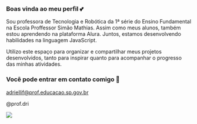 ### Boas vinda ao meu perfil 💕

Sou professora de Tecnologia e Robótica da 1ª série do Ensino Fundamental na Escola Proffessor Simão Mathias. Assim como meus alunos, também estou aprendendo na plataforma Alura. Juntos, estamos desenvolvendo habilidades na linguagem JavaScript.

Utilizo este espaço para organizar e compartilhar meus projetos desenvolvidos, tanto para inspirar quanto para acompanhar o progresso das minhas atividades.

### Você pode entrar em contato comigo 📧

adriellif@prof.educacao.sp.gov.br

@prof.dri

![](https://media.tenor.com/8F8uk83vcvoAAAAj/teacher-watch-out.gif)
